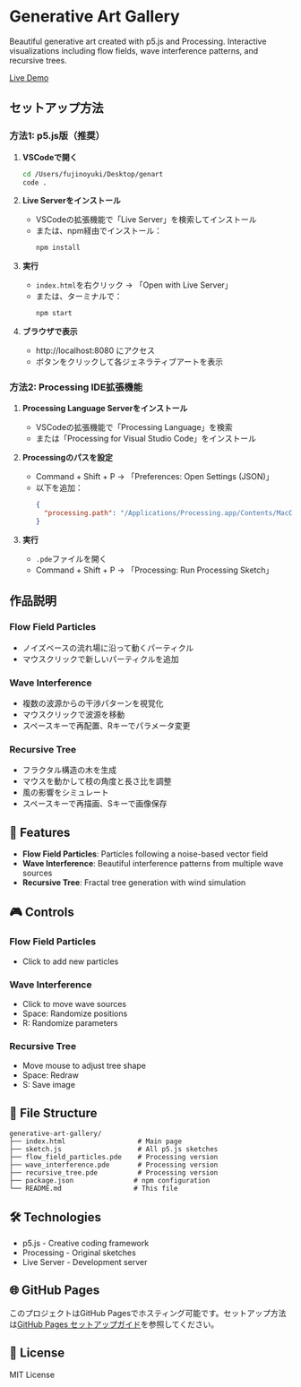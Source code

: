 # Generative Art Gallery

Beautiful generative art created with p5.js and Processing. Interactive visualizations including flow fields, wave interference patterns, and recursive trees.

[Live Demo](https://wiskty21.github.io/generative-art-gallery/)

## セットアップ方法

### 方法1: p5.js版（推奨）

1. **VSCodeで開く**
   ```bash
   cd /Users/fujinoyuki/Desktop/genart
   code .
   ```

2. **Live Serverをインストール**
   - VSCodeの拡張機能で「Live Server」を検索してインストール
   - または、npm経由でインストール：
     ```bash
     npm install
     ```

3. **実行**
   - `index.html`を右クリック → 「Open with Live Server」
   - または、ターミナルで：
     ```bash
     npm start
     ```

4. **ブラウザで表示**
   - http://localhost:8080 にアクセス
   - ボタンをクリックして各ジェネラティブアートを表示

### 方法2: Processing IDE拡張機能

1. **Processing Language Serverをインストール**
   - VSCodeの拡張機能で「Processing Language」を検索
   - または「Processing for Visual Studio Code」をインストール

2. **Processingのパスを設定**
   - Command + Shift + P → 「Preferences: Open Settings (JSON)」
   - 以下を追加：
     ```json
     {
       "processing.path": "/Applications/Processing.app/Contents/MacOS/Processing"
     }
     ```

3. **実行**
   - `.pde`ファイルを開く
   - Command + Shift + P → 「Processing: Run Processing Sketch」

## 作品説明

### Flow Field Particles
- ノイズベースの流れ場に沿って動くパーティクル
- マウスクリックで新しいパーティクルを追加

### Wave Interference
- 複数の波源からの干渉パターンを視覚化
- マウスクリックで波源を移動
- スペースキーで再配置、Rキーでパラメータ変更

### Recursive Tree
- フラクタル構造の木を生成
- マウスを動かして枝の角度と長さ比を調整
- 風の影響をシミュレート
- スペースキーで再描画、Sキーで画像保存

## 🚀 Features

- **Flow Field Particles**: Particles following a noise-based vector field
- **Wave Interference**: Beautiful interference patterns from multiple wave sources
- **Recursive Tree**: Fractal tree generation with wind simulation

## 🎮 Controls

### Flow Field Particles
- Click to add new particles

### Wave Interference
- Click to move wave sources
- Space: Randomize positions
- R: Randomize parameters

### Recursive Tree
- Move mouse to adjust tree shape
- Space: Redraw
- S: Save image

## 📁 File Structure

```
generative-art-gallery/
├── index.html                  # Main page
├── sketch.js                   # All p5.js sketches
├── flow_field_particles.pde    # Processing version
├── wave_interference.pde       # Processing version
├── recursive_tree.pde          # Processing version
├── package.json               # npm configuration
└── README.md                  # This file
```

## 🛠️ Technologies

- p5.js - Creative coding framework
- Processing - Original sketches
- Live Server - Development server

## 🌐 GitHub Pages

このプロジェクトはGitHub Pagesでホスティング可能です。セットアップ方法は[GitHub Pages セットアップガイド](docs/GITHUB_PAGES_SETUP.md)を参照してください。

## 📄 License

MIT License